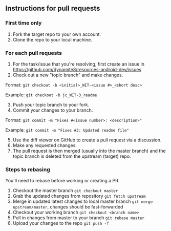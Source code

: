 ## Instructions for pull requests

### First time only
1. Fork the target repo to your own account.
2. Clone the repo to your local machine.

### For each pull requests
1. For the task/issue that you're resolving, first create an issue in https://github.com/dynamite8/resources-android-dev/issues
2. Check out a new "topic branch" and make changes.

  Format: `git checkout -b <initial>_WIT-<issue #>_<short desc>`

  Example: `git checkout -b jc_WIT-3_readme`

3. Push your topic branch to your fork.
4. Commit your changes to your  branch.

  Format: `git commit -m "Fixes #<issue number>: <description>"`

  Example: `git commit -m "Fixes #3: Updated readme file"`

5. Use the diff viewer on GitHub to create a pull request via a discussion.
6. Make any requested changes.
7. The pull request is then merged (usually into the master branch) and the topic branch is deleted from the upstream (target) repo.

### Steps to rebasing

You'll need to rebase before working or creating a PR.

1. Checkout the master branch `git checkout master`
2. Grab the updated changes from repository `git fetch upstream`
3. Merge in updated latest changes to local master branch `git merge upstream/master`, changes should be fast-forwarded
4. Checkout your working branch `git checkout <branch name>`
5. Pull in changes from master to your branch `git rebase master`
6. Upload your changes to the repo `git push -f`
